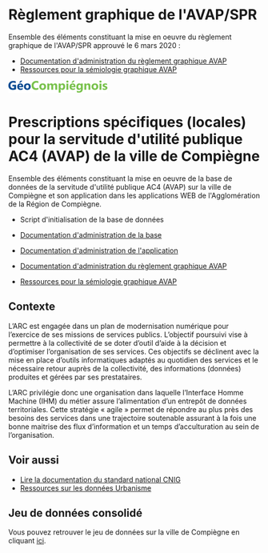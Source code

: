 # Règlement graphique de l'AVAP/SPR


Ensemble des éléments constituant la mise en oeuvre du règlement graphique de l'AVAP/SPR approuvé le 6 mars 2020 :

- [Documentation d'administration du règlement graphique AVAP](doc/doc_admin_avap.md)
- [Ressources pour la sémiologie graphique AVAP](sld/)


![picto](https://github.com/sigagglocompiegne/orga_gest_igeo/blob/master/doc/img/geocompiegnois_2020_reduit_v2.png)

# Prescriptions spécifiques (locales) pour la servitude d'utilité publique AC4 (AVAP) de la ville de Compiègne

Ensemble des éléments constituant la mise en oeuvre de la base de données de la servitude d'utilité publique AC4 (AVAP) sur la ville de Compiègne et son application dans les applications WEB de l'Agglomération de la Région de Compiègne.


- Script d'initialisation de la base de données
  
- [Documentation d'administration de la base](bdd/doc_admin_bd_avap.md)
- [Documentation d'administration de l'application](app/doc_admin_app_avap.md)
- [Documentation d'administration du règlement graphique AVAP](sld/doc_admin_avap.md)
- [Ressources pour la sémiologie graphique AVAP](sld/)

## Contexte

L’ARC est engagée dans un plan de modernisation numérique pour l’exercice de ses missions de services publics. L’objectif poursuivi vise à permettre à la collectivité de se doter d’outil d’aide à la décision et d’optimiser l’organisation de ses services. Ces objectifs se déclinent avec la mise en place d’outils informatiques adaptés au quotidien des services et le nécessaire retour auprès de la collectivité, des informations (données) produites et gérées par ses prestataires. 

L’ARC privilégie donc une organisation dans laquelle l’Interface Homme Machine (IHM) du métier assure l’alimentation d’un entrepôt de données territoriales. Cette stratégie « agile » permet de répondre au plus près des besoins des services dans une trajectoire soutenable assurant à la fois une bonne maitrise des flux d’information et un temps d’acculturation au sein de l’organisation.

## Voir aussi

* [Lire la documentation du standard national CNIG](http://cnig.gouv.fr/?page_id=2732)
* [Ressources sur les données Urbanisme](https://github.com/sigagglocompiegne/docurba)

## Jeu de données consolidé

Vous pouvez retrouver le jeu de données sur la ville de Compiègne en cliquant [ici](https://geo.compiegnois.fr/geonetwork/srv/fre/catalog.search#/metadata/SUP-AC4-60159-200067965-20200306).
